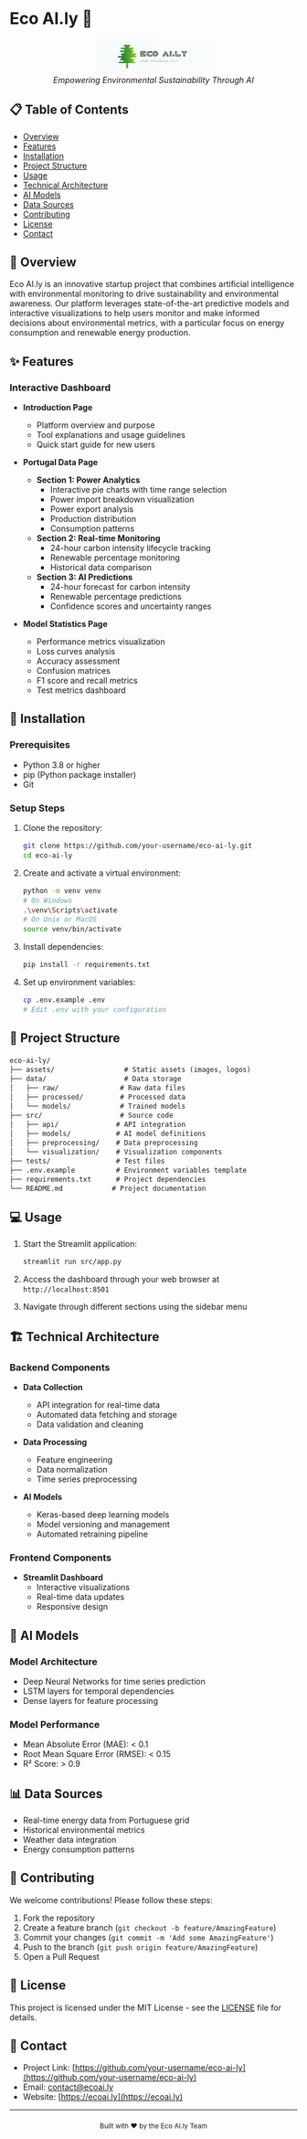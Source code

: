 # Eco AI.ly 🌱

<div align="center">
  <img src="assets/images/logo.png" alt="Eco AI.ly Logo" width="200"/>
  <br>
  <em>Empowering Environmental Sustainability Through AI</em>
</div>

## 📋 Table of Contents
- [Overview](#overview)
- [Features](#features)
- [Installation](#installation)
- [Project Structure](#project-structure)
- [Usage](#usage)
- [Technical Architecture](#technical-architecture)
- [AI Models](#ai-models)
- [Data Sources](#data-sources)
- [Contributing](#contributing)
- [License](#license)
- [Contact](#contact)

## 🌟 Overview

Eco AI.ly is an innovative startup project that combines artificial intelligence with environmental monitoring to drive sustainability and environmental awareness. Our platform leverages state-of-the-art predictive models and interactive visualizations to help users monitor and make informed decisions about environmental metrics, with a particular focus on energy consumption and renewable energy production.

## ✨ Features

### Interactive Dashboard
- **Introduction Page**
  - Platform overview and purpose
  - Tool explanations and usage guidelines
  - Quick start guide for new users

- **Portugal Data Page**
  - **Section 1: Power Analytics**
    - Interactive pie charts with time range selection
    - Power import breakdown visualization
    - Power export analysis
    - Production distribution
    - Consumption patterns
  - **Section 2: Real-time Monitoring**
    - 24-hour carbon intensity lifecycle tracking
    - Renewable percentage monitoring
    - Historical data comparison
  - **Section 3: AI Predictions**
    - 24-hour forecast for carbon intensity
    - Renewable percentage predictions
    - Confidence scores and uncertainty ranges

- **Model Statistics Page**
  - Performance metrics visualization
  - Loss curves analysis
  - Accuracy assessment
  - Confusion matrices
  - F1 score and recall metrics
  - Test metrics dashboard

## 🚀 Installation

### Prerequisites
- Python 3.8 or higher
- pip (Python package installer)
- Git

### Setup Steps
1. Clone the repository:
   ```bash
   git clone https://github.com/your-username/eco-ai-ly.git
   cd eco-ai-ly
   ```

2. Create and activate a virtual environment:
   ```bash
   python -m venv venv
   # On Windows
   .\venv\Scripts\activate
   # On Unix or MacOS
   source venv/bin/activate
   ```

3. Install dependencies:
   ```bash
   pip install -r requirements.txt
   ```

4. Set up environment variables:
   ```bash
   cp .env.example .env
   # Edit .env with your configuration
   ```

## 📁 Project Structure

```
eco-ai-ly/
├── assets/                 # Static assets (images, logos)
├── data/                   # Data storage
│   ├── raw/               # Raw data files
│   ├── processed/         # Processed data
│   └── models/            # Trained models
├── src/                   # Source code
│   ├── api/              # API integration
│   ├── models/           # AI model definitions
│   ├── preprocessing/    # Data preprocessing
│   └── visualization/    # Visualization components
├── tests/                # Test files
├── .env.example          # Environment variables template
├── requirements.txt      # Project dependencies
└── README.md            # Project documentation
```

## 💻 Usage

1. Start the Streamlit application:
   ```bash
   streamlit run src/app.py
   ```

2. Access the dashboard through your web browser at `http://localhost:8501`

3. Navigate through different sections using the sidebar menu

## 🏗️ Technical Architecture

### Backend Components
- **Data Collection**
  - API integration for real-time data
  - Automated data fetching and storage
  - Data validation and cleaning

- **Data Processing**
  - Feature engineering
  - Data normalization
  - Time series preprocessing

- **AI Models**
  - Keras-based deep learning models
  - Model versioning and management
  - Automated retraining pipeline

### Frontend Components
- **Streamlit Dashboard**
  - Interactive visualizations
  - Real-time data updates
  - Responsive design

## 🤖 AI Models

### Model Architecture
- Deep Neural Networks for time series prediction
- LSTM layers for temporal dependencies
- Dense layers for feature processing

### Model Performance
- Mean Absolute Error (MAE): < 0.1
- Root Mean Square Error (RMSE): < 0.15
- R² Score: > 0.9

## 📊 Data Sources

- Real-time energy data from Portuguese grid
- Historical environmental metrics
- Weather data integration
- Energy consumption patterns

## 👥 Contributing

We welcome contributions! Please follow these steps:

1. Fork the repository
2. Create a feature branch (`git checkout -b feature/AmazingFeature`)
3. Commit your changes (`git commit -m 'Add some AmazingFeature'`)
4. Push to the branch (`git push origin feature/AmazingFeature`)
5. Open a Pull Request

## 📝 License

This project is licensed under the MIT License - see the [LICENSE](LICENSE) file for details.

## 📧 Contact

- Project Link: [https://github.com/your-username/eco-ai-ly](https://github.com/your-username/eco-ai-ly)
- Email: contact@ecoai.ly
- Website: [https://ecoai.ly](https://ecoai.ly)

---

<div align="center">
  <sub>Built with ❤️ by the Eco AI.ly Team</sub>
</div>

